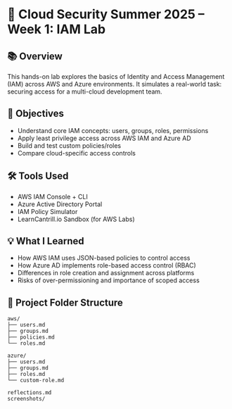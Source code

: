 # 🔐 Cloud Security Summer 2025 – Week 1: IAM Lab

## 📚 Overview
This hands-on lab explores the basics of Identity and Access Management (IAM) across AWS and Azure environments. It simulates a real-world task: securing access for a multi-cloud development team.

## 🚀 Objectives
- Understand core IAM concepts: users, groups, roles, permissions
- Apply least privilege access across AWS IAM and Azure AD
- Build and test custom policies/roles
- Compare cloud-specific access controls

## 🛠️ Tools Used
- AWS IAM Console + CLI
- Azure Active Directory Portal
- IAM Policy Simulator
- LearnCantrill.io Sandbox (for AWS Labs)

## 💡 What I Learned
- How AWS IAM uses JSON-based policies to control access
- How Azure AD implements role-based access control (RBAC)
- Differences in role creation and assignment across platforms
- Risks of over-permissioning and importance of scoped access

## 📎 Project Folder Structure
```plaintext
aws/
├── users.md
├── groups.md
├── policies.md
└── roles.md

azure/
├── users.md
├── groups.md
├── roles.md
└── custom-role.md

reflections.md
screenshots/
